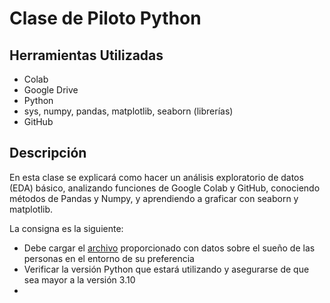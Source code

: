 # Clase de Piloto Python

## Herramientas Utilizadas
- Colab
- Google Drive
- Python
- sys, numpy, pandas, matplotlib, seaborn (librerías)
- GitHub

## Descripción
En esta clase se explicará como hacer un análisis exploratorio de datos (EDA) básico, analizando funciones de Google Colab y GitHub, conociendo métodos de Pandas y Numpy, y aprendiendo a graficar con seaborn y matplotlib.

La consigna es la siguiente:
- Debe cargar el [archivo]() proporcionado con datos sobre el sueño de las personas en el entorno de su preferencia
- Verificar la versión Python que estará utilizando y asegurarse de que sea mayor a la versión 3.10
- 
